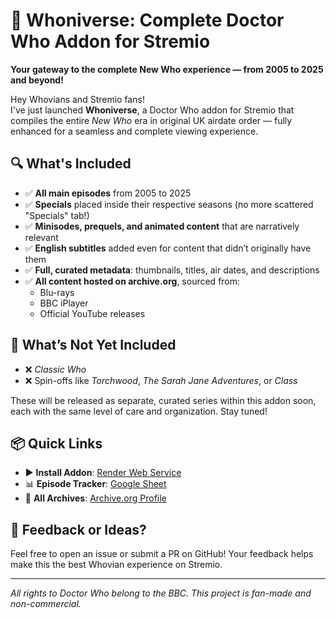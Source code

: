 # 🌌 Whoniverse: Complete Doctor Who Addon for Stremio

**Your gateway to the complete New Who experience — from 2005 to 2025 and beyond!**

Hey Whovians and Stremio fans!  
I've just launched **Whoniverse**, a Doctor Who addon for Stremio that compiles the entire *New Who* era in original UK airdate order — fully enhanced for a seamless and complete viewing experience.

## 🔍 What's Included

- ✅ **All main episodes** from 2005 to 2025  
- ✅ **Specials** placed inside their respective seasons (no more scattered "Specials" tab!)  
- ✅ **Minisodes, prequels, and animated content** that are narratively relevant  
- ✅ **English subtitles** added even for content that didn’t originally have them  
- ✅ **Full, curated metadata**: thumbnails, titles, air dates, and descriptions  
- ✅ **All content hosted on archive.org**, sourced from:
  - Blu-rays  
  - BBC iPlayer  
  - Official YouTube releases  

## 🚧 What’s Not Yet Included

- ❌ *Classic Who*  
- ❌ Spin-offs like *Torchwood*, *The Sarah Jane Adventures*, or *Class*

These will be released as separate, curated series within this addon soon, each with the same level of care and organization. Stay tuned!
‎

## 📦 Quick Links

- ▶️ **Install Addon**: [Render Web Service](https://new-who.onrender.com)  
- 📊 **Episode Tracker**: [Google Sheet](https://docs.google.com/spreadsheets/d/1R1hQxrM1999s7prFm2asMBeOJiMTThrdQZFEachoX0Q/edit?usp=sharing)  
- 📂 **All Archives**: [Archive.org Profile](https://archive.org/details/@nubblyn)


## 💬 Feedback or Ideas?

Feel free to open an issue or submit a PR on GitHub! Your feedback helps make this the best Whovian experience on Stremio.

---

*All rights to Doctor Who belong to the BBC. This project is fan-made and non-commercial.*  

